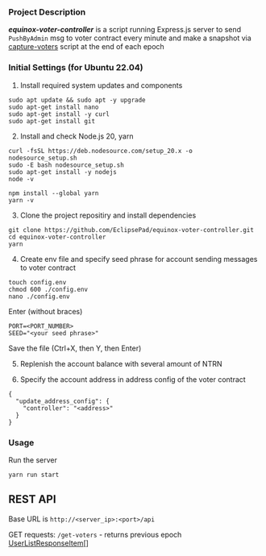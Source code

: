 ### Project Description

***equinox-voter-controller*** is a script running Express.js server to send `PushByAdmin` msg to voter contract every minute and make a snapshot via [capture-voters](https://github.com/EclipsePad/eclipse-contracts-core/blob/main/scripts/src/workflow/capture-voters.ts) script at the end of each epoch


### Initial Settings (for Ubuntu 22.04)

1) Install required system updates and components
```
sudo apt update && sudo apt -y upgrade
sudo apt-get install nano
sudo apt-get install -y curl
sudo apt-get install git
```

2) Install and check Node.js 20, yarn
```
curl -fsSL https://deb.nodesource.com/setup_20.x -o nodesource_setup.sh
sudo -E bash nodesource_setup.sh
sudo apt-get install -y nodejs
node -v

npm install --global yarn
yarn -v
```

3) Clone the project repositiry and install dependencies

```
git clone https://github.com/EclipsePad/equinox-voter-controller.git
cd equinox-voter-controller
yarn
```

4) Create env file and specify seed phrase for account sending messages to voter contract

```
touch config.env
chmod 600 ./config.env
nano ./config.env
```

Enter (without braces)

```
PORT=<PORT_NUMBER>
SEED="<your seed phrase>"
```

Save the file (Ctrl+X, then Y, then Enter)

5) Replenish the account balance with several amount of NTRN

6) Specify the account address in address config of the voter contract

```
{
  "update_address_config": {
    "controller": "<address>"
  }
}
```

### Usage

Run the server

```
yarn run start
```

## REST API

Base URL is `http://<server_ip>:<port>/api`

GET requests:
`/get-voters` - returns previous epoch [UserListResponseItem[]](https://github.com/EclipsePad/eclipse-contracts-core/blob/main/scripts/src/interfaces/Voter.types.ts#L277)



